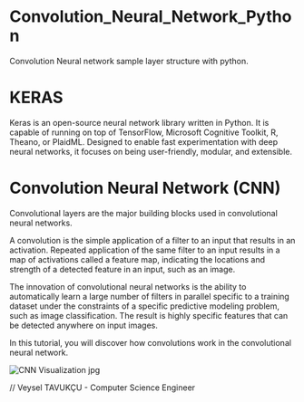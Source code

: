 # Convolution_Neural_Network_Python

Convolution Neural network sample layer structure with python.

# KERAS

  Keras is an open-source neural network library written in Python. It is capable of running on top of TensorFlow, Microsoft Cognitive Toolkit, R, Theano, or PlaidML. Designed to enable fast experimentation with deep neural networks, it focuses on being user-friendly, modular, and extensible.
  
# Convolution Neural Network (CNN)

  Convolutional layers are the major building blocks used in convolutional neural networks.

A convolution is the simple application of a filter to an input that results in an activation. Repeated application of the same filter to an input results in a map of activations called a feature map, indicating the locations and strength of a detected feature in an input, such as an image.

The innovation of convolutional neural networks is the ability to automatically learn a large number of filters in parallel specific to a training dataset under the constraints of a specific predictive modeling problem, such as image classification. The result is highly specific features that can be detected anywhere on input images.

In this tutorial, you will discover how convolutions work in the convolutional neural network.


![CNN Visualization jpg](https://user-images.githubusercontent.com/59453566/93585013-d4522380-f9ae-11ea-818e-bfbb2e60b3b3.jpeg)

// Veysel TAVUKÇU - Computer Science Engineer
